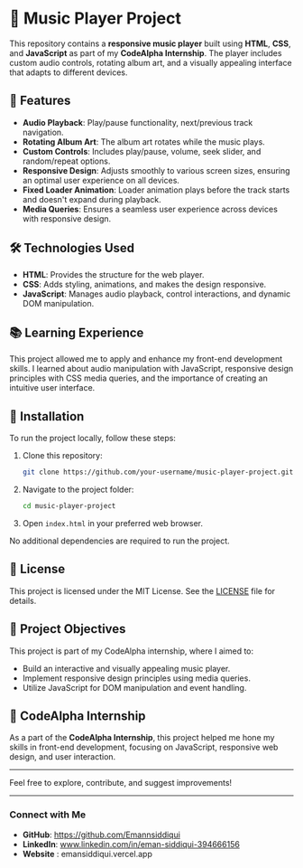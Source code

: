 # 🎵 Music Player Project

This repository contains a **responsive music player** built using **HTML**, **CSS**, and **JavaScript** as part of my **CodeAlpha Internship**. The player includes custom audio controls, rotating album art, and a visually appealing interface that adapts to different devices.

## 🚀 Features

- **Audio Playback**: Play/pause functionality, next/previous track navigation.
- **Rotating Album Art**: The album art rotates while the music plays.
- **Custom Controls**: Includes play/pause, volume, seek slider, and random/repeat options.
- **Responsive Design**: Adjusts smoothly to various screen sizes, ensuring an optimal user experience on all devices.
- **Fixed Loader Animation**: Loader animation plays before the track starts and doesn't expand during playback.
- **Media Queries**: Ensures a seamless user experience across devices with responsive design.

## 🛠️ Technologies Used

- **HTML**: Provides the structure for the web player.
- **CSS**: Adds styling, animations, and makes the design responsive.
- **JavaScript**: Manages audio playback, control interactions, and dynamic DOM manipulation.

## 📚 Learning Experience

This project allowed me to apply and enhance my front-end development skills. I learned about audio manipulation with JavaScript, responsive design principles with CSS media queries, and the importance of creating an intuitive user interface.

## 🔧 Installation

To run the project locally, follow these steps:

1. Clone this repository:
    ```bash
    git clone https://github.com/your-username/music-player-project.git
    ```

2. Navigate to the project folder:
    ```bash
    cd music-player-project
    ```

3. Open `index.html` in your preferred web browser.

No additional dependencies are required to run the project.

## 📝 License

This project is licensed under the MIT License. See the [LICENSE](LICENSE) file for details.

## 🎯 Project Objectives

This project is part of my CodeAlpha internship, where I aimed to:
- Build an interactive and visually appealing music player.
- Implement responsive design principles using media queries.
- Utilize JavaScript for DOM manipulation and event handling.

## 🏅 CodeAlpha Internship

As a part of the **CodeAlpha Internship**, this project helped me hone my skills in front-end development, focusing on JavaScript, responsive web design, and user interaction.

---

Feel free to explore, contribute, and suggest improvements!

---

### Connect with Me
- **GitHub**: https://github.com/Emannsiddiqui
- **LinkedIn**: www.linkedin.com/in/eman-siddiqui-394666156
- **Website** : emansiddiqui.vercel.app
